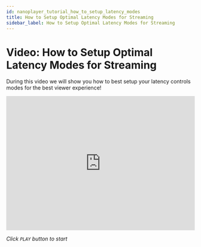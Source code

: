 ```yaml
---
id: nanoplayer_tutorial_how_to_setup_latency_modes
title: How to Setup Optimal Latency Modes for Streaming
sidebar_label: How to Setup Optimal Latency Modes for Streaming
---
```


# Video: How to Setup Optimal Latency Modes for Streaming

During this video we will show you how to best setup your latency controls modes for the best viewer experience!

<iframe width="100%" height="360" src="https://www.youtube.com/embed/65qfMRSSPjU" frameborder="0" allowfullscreen></iframe>


*Click `PLAY` button to start*
